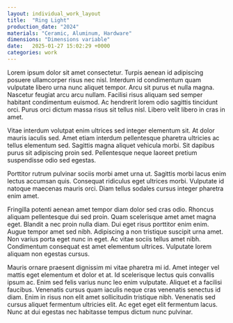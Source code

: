 ```yaml
---
layout: individual_work_layout
title:  "Ring Light"
production_date: "2024"
materials: "Ceramic, Aluminum, Hardware"
dimensions: "Dimensions variable"
date:   2025-01-27 15:02:29 +0000
categories: work
---
```

Lorem ipsum dolor sit amet consectetur. Turpis aenean id adipiscing posuere ullamcorper risus nec nisl. Interdum id condimentum quam vulputate libero urna nunc aliquet tempor. Arcu sit purus et nulla magna. Nascetur feugiat arcu arcu nullam. Facilisi risus aliquam sed semper habitant condimentum euismod. Ac hendrerit lorem odio sagittis tincidunt orci. Purus orci dictum massa risus sit tellus nisl. Libero velit libero in cras in amet.

Vitae interdum volutpat enim ultrices sed integer elementum sit. At dolor mauris iaculis sed. Amet etiam interdum pellentesque pharetra ultricies ac tellus elementum sed. Sagittis magna aliquet vehicula morbi. Sit dapibus purus sit adipiscing proin sed. Pellentesque neque laoreet pretium suspendisse odio sed egestas.

Porttitor rutrum pulvinar sociis morbi amet urna ut. Sagittis morbi lacus enim lectus accumsan quis. Consequat ridiculus eget ultrices morbi. Vulputate id natoque maecenas mauris orci. Diam tellus sodales cursus integer pharetra enim amet.

Fringilla potenti aenean amet tempor diam dolor sed cras odio. Rhoncus aliquam pellentesque dui sed proin. Quam scelerisque amet amet magna eget. Blandit a nec proin nulla diam. Dui eget risus porttitor enim enim. Augue tempor amet sed nibh. Adipiscing a non tristique suscipit urna amet. Non varius porta eget nunc in eget. Ac vitae sociis tellus amet nibh. Condimentum consequat est amet elementum ultrices. Vulputate lorem aliquam non egestas cursus.

Mauris ornare praesent dignissim mi vitae pharetra mi id. Amet integer vel mattis eget elementum et dolor et at. Id scelerisque lectus quis convallis ipsum ac. Enim sed felis varius nunc leo enim vulputate. Aliquet et a facilisi faucibus. Venenatis cursus quam iaculis neque cras venenatis senectus id diam. Enim in risus non elit amet sollicitudin tristique nibh. Venenatis sed cursus aliquet fermentum ultricies elit. Ac eget eget elit fermentum lacus. Nunc at dui egestas nec habitasse tempus dictum nunc pulvinar.